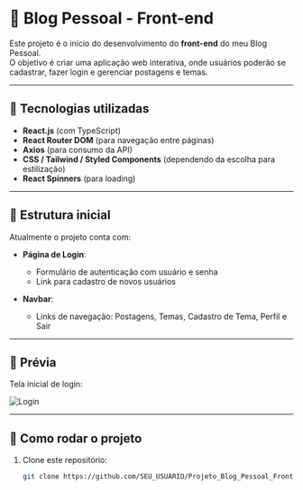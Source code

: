 # 📘 Blog Pessoal - Front-end

Este projeto é o início do desenvolvimento do **front-end** do meu Blog Pessoal.  
O objetivo é criar uma aplicação web interativa, onde usuários poderão se cadastrar, fazer login e gerenciar postagens e temas.

---

## 🚀 Tecnologias utilizadas

- **React.js** (com TypeScript)
- **React Router DOM** (para navegação entre páginas)
- **Axios** (para consumo da API)
- **CSS / Tailwind / Styled Components** (dependendo da escolha para estilização)
- **React Spinners** (para loading)

---

## 📂 Estrutura inicial

Atualmente o projeto conta com:

- **Página de Login**:  
  - Formulário de autenticação com usuário e senha  
  - Link para cadastro de novos usuários  

- **Navbar**:  
  - Links de navegação: Postagens, Temas, Cadastro de Tema, Perfil e Sair  

---

## 📸 Prévia

Tela inicial de login:

![Login](./src/assets/preview-login.png)

---

## 🔧 Como rodar o projeto

1. Clone este repositório:
   ```bash
   git clone https://github.com/SEU_USUARIO/Projeto_Blog_Pessoal_Front.git
